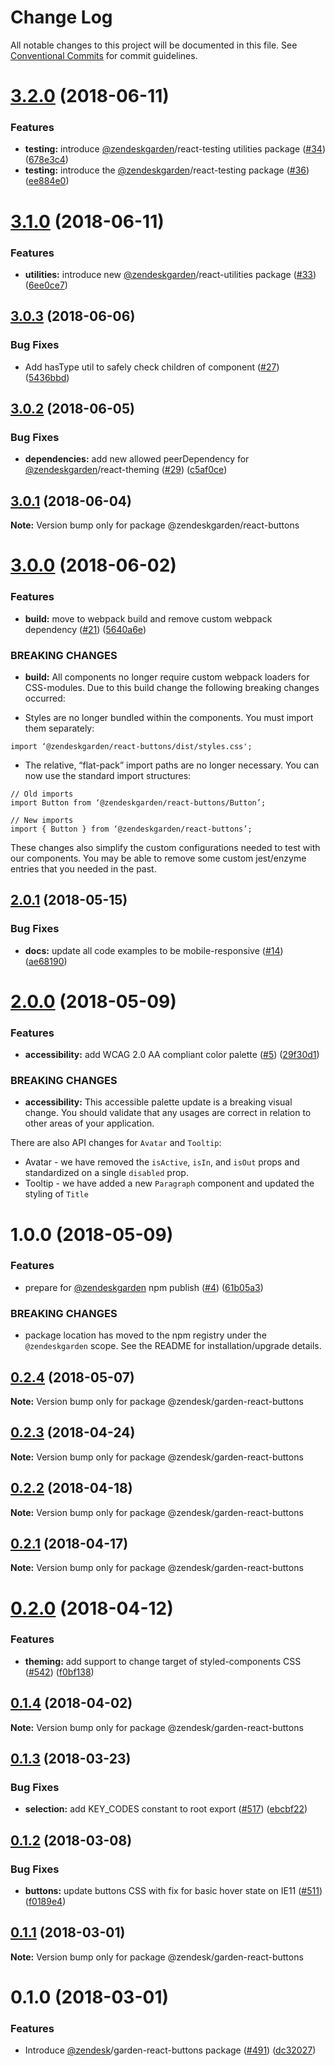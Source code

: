 # Change Log

All notable changes to this project will be documented in this file.
See [Conventional Commits](https://conventionalcommits.org) for commit guidelines.

<a name="3.2.0"></a>
# [3.2.0](https://github.com/zendeskgarden/react-components/compare/@zendeskgarden/react-buttons@3.1.0...@zendeskgarden/react-buttons@3.2.0) (2018-06-11)


### Features

* **testing:** introduce [@zendeskgarden](https://github.com/zendeskgarden)/react-testing utilities package ([#34](https://github.com/zendeskgarden/react-components/issues/34)) ([678e3c4](https://github.com/zendeskgarden/react-components/commit/678e3c4))
* **testing:** introduce the [@zendeskgarden](https://github.com/zendeskgarden)/react-testing package ([#36](https://github.com/zendeskgarden/react-components/issues/36)) ([ee884e0](https://github.com/zendeskgarden/react-components/commit/ee884e0))




<a name="3.1.0"></a>
# [3.1.0](https://github.com/zendeskgarden/react-components/compare/@zendeskgarden/react-buttons@3.0.3...@zendeskgarden/react-buttons@3.1.0) (2018-06-11)


### Features

* **utilities:** introduce new [@zendeskgarden](https://github.com/zendeskgarden)/react-utilities package ([#33](https://github.com/zendeskgarden/react-components/issues/33)) ([6ee0ce7](https://github.com/zendeskgarden/react-components/commit/6ee0ce7))




<a name="3.0.3"></a>
## [3.0.3](https://github.com/zendeskgarden/react-components/compare/@zendeskgarden/react-buttons@3.0.2...@zendeskgarden/react-buttons@3.0.3) (2018-06-06)


### Bug Fixes

* Add hasType util to safely check children of component ([#27](https://github.com/zendeskgarden/react-components/issues/27)) ([5436bbd](https://github.com/zendeskgarden/react-components/commit/5436bbd))




<a name="3.0.2"></a>
## [3.0.2](https://github.com/zendeskgarden/react-components/compare/@zendeskgarden/react-buttons@3.0.1...@zendeskgarden/react-buttons@3.0.2) (2018-06-05)


### Bug Fixes

* **dependencies:** add new allowed peerDependency for [@zendeskgarden](https://github.com/zendeskgarden)/react-theming ([#29](https://github.com/zendeskgarden/react-components/issues/29)) ([c5af0ce](https://github.com/zendeskgarden/react-components/commit/c5af0ce))




<a name="3.0.1"></a>
## [3.0.1](https://github.com/zendeskgarden/react-components/compare/@zendeskgarden/react-buttons@3.0.0...@zendeskgarden/react-buttons@3.0.1) (2018-06-04)




**Note:** Version bump only for package @zendeskgarden/react-buttons

<a name="3.0.0"></a>
# [3.0.0](https://github.com/zendeskgarden/react-components/compare/@zendeskgarden/react-buttons@2.0.1...@zendeskgarden/react-buttons@3.0.0) (2018-06-02)


### Features

* **build:** move to webpack build and remove custom webpack dependency ([#21](https://github.com/zendeskgarden/react-components/issues/21)) ([5640a6e](https://github.com/zendeskgarden/react-components/commit/5640a6e))


### BREAKING CHANGES

* **build:** All components no longer require custom webpack loaders for CSS-modules. Due to this build change the following breaking changes occurred:

* Styles are no longer bundled within the components. You must import them separately:

```
import ‘@zendeskgarden/react-buttons/dist/styles.css';
```

* The relative, “flat-pack” import paths are no longer necessary. You can now use the standard import structures:

```
// Old imports
import Button from ‘@zendeskgarden/react-buttons/Button’;

// New imports
import { Button } from ‘@zendeskgarden/react-buttons’;
```

These changes also simplify the custom configurations needed to test with our components. You may be able to remove some custom jest/enzyme entries that you needed in the past.




<a name="2.0.1"></a>
## [2.0.1](https://github.com/zendeskgarden/react-components/compare/@zendeskgarden/react-buttons@2.0.0...@zendeskgarden/react-buttons@2.0.1) (2018-05-15)


### Bug Fixes

* **docs:** update all code examples to be mobile-responsive ([#14](https://github.com/zendeskgarden/react-components/issues/14)) ([ae68190](https://github.com/zendeskgarden/react-components/commit/ae68190))




<a name="2.0.0"></a>
# [2.0.0](https://github.com/zendeskgarden/react-components/compare/@zendeskgarden/react-buttons@1.0.0...@zendeskgarden/react-buttons@2.0.0) (2018-05-09)


### Features

* **accessibility:** add WCAG 2.0 AA compliant color palette  ([#5](https://github.com/zendeskgarden/react-components/issues/5)) ([29f30d1](https://github.com/zendeskgarden/react-components/commit/29f30d1))


### BREAKING CHANGES

* **accessibility:** This accessible palette update is a breaking visual change. You should validate that any usages are correct in relation to other areas of your application. 

There are also API changes for `Avatar` and `Tooltip`:
* Avatar - we have removed the `isActive`, `isIn`, and `isOut` props and standardized on a single `disabled` prop.
* Tooltip - we have added a new `Paragraph` component and updated the styling of `Title`




<a name="1.0.0"></a>
# 1.0.0 (2018-05-09)


### Features

* prepare for [@zendeskgarden](https://github.com/zendeskgarden) npm publish ([#4](https://github.com/zendeskgarden/react-components/issues/4)) ([61b05a3](https://github.com/zendeskgarden/react-components/commit/61b05a3))


### BREAKING CHANGES

* package location has moved to the npm registry under the `@zendeskgarden` scope. See the README for installation/upgrade details.




<a name="0.2.4"></a>
## [0.2.4](https://github.com/zendeskgarden/react-components/compare/@zendesk/garden-react-buttons@0.2.3...@zendesk/garden-react-buttons@0.2.4) (2018-05-07)




**Note:** Version bump only for package @zendesk/garden-react-buttons

<a name="0.2.3"></a>
## [0.2.3](https://github.com/zendeskgarden/react-components/compare/@zendesk/garden-react-buttons@0.2.2...@zendesk/garden-react-buttons@0.2.3) (2018-04-24)




**Note:** Version bump only for package @zendesk/garden-react-buttons

<a name="0.2.2"></a>
## [0.2.2](https://github.com/zendeskgarden/react-components/compare/@zendesk/garden-react-buttons@0.2.1...@zendesk/garden-react-buttons@0.2.2) (2018-04-18)




**Note:** Version bump only for package @zendesk/garden-react-buttons

<a name="0.2.1"></a>
## [0.2.1](https://github.com/zendeskgarden/react-components/compare/@zendesk/garden-react-buttons@0.2.0...@zendesk/garden-react-buttons@0.2.1) (2018-04-17)




**Note:** Version bump only for package @zendesk/garden-react-buttons

<a name="0.2.0"></a>
# [0.2.0](https://github.com/zendeskgarden/react-components/compare/@zendesk/garden-react-buttons@0.1.4...@zendesk/garden-react-buttons@0.2.0) (2018-04-12)


### Features

* **theming:** add support to change target of styled-components CSS ([#542](https://github.com/zendeskgarden/react-components/issues/542)) ([f0bf138](https://github.com/zendeskgarden/react-components/commit/f0bf138))




<a name="0.1.4"></a>
## [0.1.4](https://github.com/zendeskgarden/react-components/compare/@zendesk/garden-react-buttons@0.1.3...@zendesk/garden-react-buttons@0.1.4) (2018-04-02)




**Note:** Version bump only for package @zendesk/garden-react-buttons

<a name="0.1.3"></a>
## [0.1.3](https://github.com/zendeskgarden/react-components/compare/@zendesk/garden-react-buttons@0.1.2...@zendesk/garden-react-buttons@0.1.3) (2018-03-23)


### Bug Fixes

* **selection:** add KEY_CODES constant to root export ([#517](https://github.com/zendeskgarden/react-components/issues/517)) ([ebcbf22](https://github.com/zendeskgarden/react-components/commit/ebcbf22))




<a name="0.1.2"></a>
## [0.1.2](https://github.com/zendeskgarden/react-components/compare/@zendesk/garden-react-buttons@0.1.1...@zendesk/garden-react-buttons@0.1.2) (2018-03-08)


### Bug Fixes

* **buttons:** update buttons CSS with fix for basic hover state on IE11 ([#511](https://github.com/zendeskgarden/react-components/issues/511)) ([f0189e4](https://github.com/zendeskgarden/react-components/commit/f0189e4))




<a name="0.1.1"></a>
## [0.1.1](https://github.com/zendeskgarden/react-components/compare/@zendesk/garden-react-buttons@0.1.0...@zendesk/garden-react-buttons@0.1.1) (2018-03-01)




**Note:** Version bump only for package @zendesk/garden-react-buttons

<a name="0.1.0"></a>
# 0.1.0 (2018-03-01)


### Features

* Introduce [@zendesk](https://github.com/zendesk)/garden-react-buttons package ([#491](https://github.com/zendeskgarden/react-components/issues/491)) ([dc32027](https://github.com/zendeskgarden/react-components/commit/dc32027))
